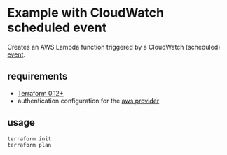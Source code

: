 # Example with CloudWatch scheduled event

Creates an AWS Lambda function triggered by a CloudWatch (scheduled) [event](https://docs.aws.amazon.com/lambda/latest/dg/with-scheduled-events.html).

## requirements

- [Terraform 0.12+](https://www.terraform.io/)
- authentication configuration for the [aws provider](https://www.terraform.io/docs/providers/aws/)

## usage

```
terraform init
terraform plan
```
